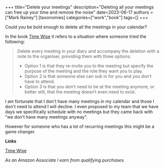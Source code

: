 +++
title="Delete your meetings"
description="Deleting all your meetings can free up your time and remove the noise"
date=2023-06-17
authors = ["Mark Rainey"]
[taxonomies]
categories=["work","book"]
tags=[]
+++

Could you be bold enough to delete all the meetings in your calendar?

<!-- more -->

In the book [Time Wise](https://amzn.to/3Ji3AlA) it refers to a situation where someone tried the following:

> Delete every meeting in your diary and accompany the deletion with a note to the organiser, providing them with three options: 
> - Option 1 is that they re-invite you to the meeting but specify the purpose of the meeting and the role they want you to play. 
> - Option 2 is that someone else can sub in for you and you don’t have to attend. 
> - Option 3 is that you don’t need to be at the meeting anymore, or better still, that the meeting doesn’t even need to exist.

I am fortunate that I don't have many meetings in my calendar and those I don't need to attend I will decline. I even proposed to my team that we have days we specifically schedule with no meetings but they came back with "we don't have many meetings anyway". 

However for someone who has a lot of recurring meetings this might be a game changer.

__Links__

[Time Wise](https://amzn.to/3Ji3AlA)

*As an Amazon Associate I earn from qualifying purchases.*


